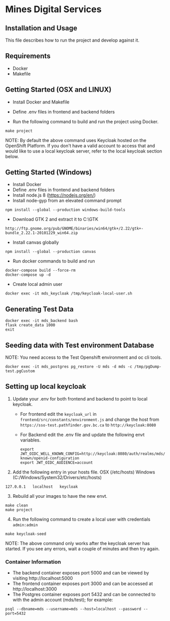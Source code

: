 # Mines Digital Services

## Installation and Usage

This file describes how to run the project and develop against it.

## Requirements

* Docker
* Makefile

## Getting Started (OSX and LINUX)

* Install Docker and Makefile
* Define .env files in frontend and backend folders

* Run the following command to build and run the project using Docker.
```
make project
```

NOTE: By default the above command uses Keycloak hosted on the OpenShift Platform.
If you don't have a valid account to access that and would like to use a local keycloak server, refer to the local keycloak section below.


## Getting Started (Windows)

* Install Docker
* Define .env files in frontend and backend folders
* Install node.js  8 (https://nodejs.org/en/)
* Install node-gyp from an elevated command prompt
```
npm install --global --production windows-build-tools
```
* Download GTK 2 and extract it to C:\GTK
```
http://ftp.gnome.org/pub/GNOME/binaries/win64/gtk+/2.22/gtk+-bundle_2.22.1-20101229_win64.zip
```
* Install canvas globally
```
npm install --global --production canvas
```
* Run docker commands to build and run
```
docker-compose build --force-rm
docker-compose up -d
```
* Create local admin user
```
docker exec -it mds_keycloak /tmp/keycloak-local-user.sh
```

## Generating Test Data

```
docker exec -it mds_backend bash
flask create_data 1000
exit
```

## Seeding data with Test environment Database
NOTE: You need access to the Test Openshift environment and oc cli tools.
```
docker exec -it mds_postgres pg_restore -U mds -d mds -c /tmp/pgDump-test.pgCustom
```

## Setting up local keycloak
1. Update your .env for both frontend and backend to point to local keycloak.
    - For frontend edit the `keycloak_url` in `frontend/src/constants/environment.js` and change the host from
`https://sso-test.pathfinder.gov.bc.ca` to `http://keycloak:8080`

    - For Backend edit the .env file and update the following envt variables.
        ```
        export JWT_OIDC_WELL_KNOWN_CONFIG=http://keycloak:8080/auth/realms/mds/.well-known/openid-configuration
        export JWT_OIDC_AUDIENCE=account
        ```

2. Add the following entry in your hosts file.
OSX (/etc/hosts) Windows (C:/Windows/System32/Drivers/etc/hosts)
```
127.0.0.1	localhost	keycloak
```

3. Rebuild all your images to have the new envt.
```
make clean
make project
```

4. Run the following command to create a local user with credentials `admin:admin`
```
make keycloak-seed
```
NOTE: The above command only works after the keycloak server has started. If you see
any errors, wait a couple of minutes and then try again.


### Container Information
* The backend container exposes port 5000 and can be viewed by visiting http://localhost:5000
* The frontend container exposes port 3000 and can be accessed at http://localhost:3000
* The Postgres container exposes port 5432 and can be connected to with the admin account (mds/test); for example:
```
psql --dbname=mds --username=mds --host=localhost --password --port=5432
```